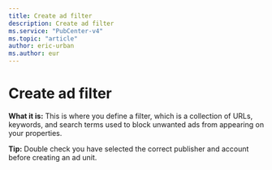 ```yaml
---
title: Create ad filter
description: Create ad filter
ms.service: "PubCenter-v4"
ms.topic: "article"
author: eric-urban
ms.author: eur
---
```


# Create ad filter

**What it is:** This is where you define a filter, which is a collection of URLs, keywords, and search terms used to block unwanted ads from appearing on your properties.

**Tip:** Double check you have selected the correct publisher and account before creating an ad unit.


